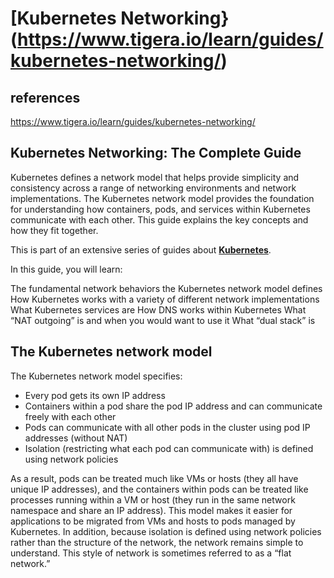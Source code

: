 # **[Kubernetes Networking}(https://www.tigera.io/learn/guides/kubernetes-networking/)**

## references

<https://www.tigera.io/learn/guides/kubernetes-networking/>

## Kubernetes Networking: The Complete Guide

Kubernetes defines a network model that helps provide simplicity and consistency across a range of networking environments and network implementations. The Kubernetes network model provides the foundation for understanding how containers, pods, and services within Kubernetes communicate with each other. This guide explains the key concepts and how they fit together.

This is part of an extensive series of guides about **[Kubernetes](https://komodor.com/learn/kubernetes/)**.

In this guide, you will learn:

The fundamental network behaviors the Kubernetes network model defines
How Kubernetes works with a variety of different network implementations
What Kubernetes services are
How DNS works within Kubernetes
What “NAT outgoing” is and when you would want to use it
What “dual stack” is

## The Kubernetes network model

The Kubernetes network model specifies:

- Every pod gets its own IP address
- Containers within a pod share the pod IP address and can communicate freely with each other
- Pods can communicate with all other pods in the cluster using pod IP addresses (without NAT)
- Isolation (restricting what each pod can communicate with) is defined using network policies

As a result, pods can be treated much like VMs or hosts (they all have unique IP addresses), and the containers within pods can be treated like processes running within a VM or host (they run in the same network namespace and share an IP address). This model makes it easier for applications to be migrated from VMs and hosts to pods managed by Kubernetes. In addition, because isolation is defined using network policies rather than the structure of the network, the network remains simple to understand. This style of network is sometimes referred to as a “flat network.”
